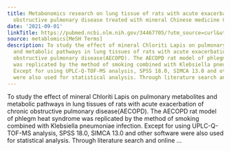 ```yaml
---
title: Metabonomics research on lung tissue of rats with acute exacerbation of chronic
  obstructive pulmonary disease treated with mineral Chinese medicine Chloriti Lapis
date: '2021-09-01'
linkTitle: https://pubmed.ncbi.nlm.nih.gov/34467705/?utm_source=curl&utm_medium=rss&utm_campaign=pubmed-2&utm_content=1Zkrxt7ktlCbHBXEV3v65xxSnkSWNsJ1A6Fq3gBniKhGfIUslK&fc=20210907212339&ff=20210907212354&v=2.14.5
source: metablomics[MeSH Terms]
description: To study the effect of mineral Chloriti Lapis on pulmonary metabolites
  and metabolic pathways in lung tissues of rats with acute exacerbation of chronic
  obstructive pulmonary disease(AECOPD). The AECOPD rat model of phlegm heat syndrome
  was replicated by the method of smoking combined with Klebsiella pneumoniae infection.
  Except for using UPLC-Q-TOF-MS analysis, SPSS 18.0, SIMCA 13.0 and other software
  were also used for statistical analysis. Through literature search and online ...
---
```

To study the effect of mineral Chloriti Lapis on pulmonary metabolites and metabolic pathways in lung tissues of rats with acute exacerbation of chronic obstructive pulmonary disease(AECOPD). The AECOPD rat model of phlegm heat syndrome was replicated by the method of smoking combined with Klebsiella pneumoniae infection. Except for using UPLC-Q-TOF-MS analysis, SPSS 18.0, SIMCA 13.0 and other software were also used for statistical analysis. Through literature search and online ...